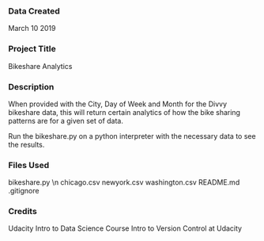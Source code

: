 ### Data Created
March 10 2019

### Project Title
Bikeshare Analytics

### Description
When provided with the City, Day of Week and Month for the Divvy bikeshare data, this will return certain analytics of how the bike sharing patterns are for a given set of data.

Run the bikeshare.py on a python interpreter with the necessary data to see the results.

### Files Used
bikeshare.py \n
chicago.csv
newyork.csv
washington.csv
README.md
.gitignore

### Credits
Udacity Intro to Data Science Course
Intro to Version Control at Udacity
